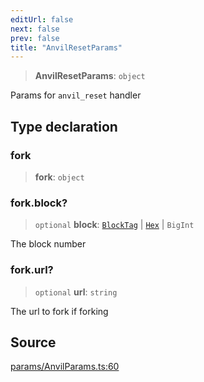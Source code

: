 ```yaml
---
editUrl: false
next: false
prev: false
title: "AnvilResetParams"
---
```


> **AnvilResetParams**: `object`

Params for `anvil_reset` handler

## Type declaration

### fork

> **fork**: `object`

### fork.block?

> `optional` **block**: [`BlockTag`](/reference/tevm/actions-types/type-aliases/blocktag/) \| [`Hex`](/reference/tevm/actions-types/type-aliases/hex/) \| `BigInt`

The block number

### fork.url?

> `optional` **url**: `string`

The url to fork if forking

## Source

[params/AnvilParams.ts:60](https://github.com/evmts/tevm-monorepo/blob/main/packages/actions-types/src/params/AnvilParams.ts#L60)
